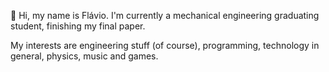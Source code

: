 👋 Hi, my name is Flávio.
I'm currently a mechanical engineering graduating student, finishing my final paper.

My interests are engineering stuff (of course), programming, technology in general, physics, music and games.

